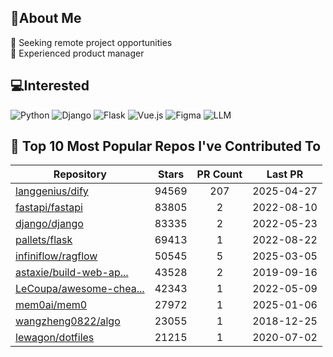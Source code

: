 ## 💫About Me 
👯 Seeking remote project opportunities   
🌱 Experienced product manager

## 💻Interested
![Python](https://img.shields.io/badge/python-3670A0?style=for-the-badge&logo=python&logoColor=ffdd54) ![Django](https://img.shields.io/badge/django-%23092E20.svg?style=for-the-badge&logo=django&logoColor=white) ![Flask](https://img.shields.io/badge/flask-%23000.svg?style=for-the-badge&logo=flask&logoColor=white) ![Vue.js](https://img.shields.io/badge/vuejs-%2335495e.svg?style=for-the-badge&logo=vuedotjs&logoColor=%234FC08D)  ![Figma](https://img.shields.io/badge/figma-%23F24E1E.svg?style=for-the-badge&logo=figma&logoColor=white) ![LLM](https://img.shields.io/badge/LLM-%23412991.svg?style=for-the-badge&logo=openai&logoColor=white)

## 🌟 Top 10 Most Popular Repos I've Contributed To

| Repository | Stars | PR Count | Last PR |
|-----|:---:|:---:|:---:|
| [langgenius/dify](https://github.com/langgenius/dify) | 94569 | 207 | 2025-04-27 |
| [fastapi/fastapi](https://github.com/fastapi/fastapi) | 83805 | 2 | 2022-08-10 |
| [django/django](https://github.com/django/django) | 83335 | 2 | 2022-05-23 |
| [pallets/flask](https://github.com/pallets/flask) | 69413 | 1 | 2022-08-22 |
| [infiniflow/ragflow](https://github.com/infiniflow/ragflow) | 50545 | 5 | 2025-03-05 |
| [astaxie/build-web-ap...](https://github.com/astaxie/build-web-application-with-golang) | 43528 | 2 | 2019-09-16 |
| [LeCoupa/awesome-chea...](https://github.com/LeCoupa/awesome-cheatsheets) | 42343 | 1 | 2022-05-09 |
| [mem0ai/mem0](https://github.com/mem0ai/mem0) | 27972 | 1 | 2025-01-06 |
| [wangzheng0822/algo](https://github.com/wangzheng0822/algo) | 23055 | 1 | 2018-12-25 |
| [lewagon/dotfiles](https://github.com/lewagon/dotfiles) | 21215 | 1 | 2020-07-02 |

